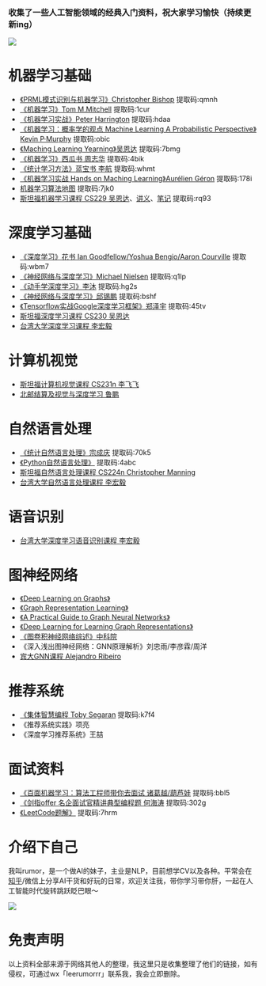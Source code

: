 ### 收集了一些人工智能领域的经典入门资料，祝大家学习愉快（持续更新ing）

![](https://tva1.sinaimg.cn/large/0081Kckwly1glrcocuzgzj308a07ijvf.jpg)

# 机器学习基础

- [《PRML模式识别与机器学习》Christopher Bishop](https://pan.baidu.com/s/1ZA_rVnG22Yv-mrpLCNRqZg) 提取码:qmnh
- [《机器学习》Tom M.Mitchell](https://pan.baidu.com/s/1Zh_psZz5uFlT9xLl-b9rwg) 提取码:1cur
- [《机器学习实战》Peter Harrington](https://pan.baidu.com/s/19UVBADUfpFn9MrIgN--HmA) 提取码:hdaa
- [《机器学习：概率学的观点 Machine Learning A Probabilistic Perspective》Kevin P·Murphy](https://pan.baidu.com/s/1GbRHzIpHjhjq77ahSfeZNg) 提取码:obic
- [《Maching Learning Yearning》吴恩达](https://pan.baidu.com/s/1wIzoS8s3U774sCn-NZLQZg) 提取码:7bmg
- [《机器学习》西瓜书 周志华](https://pan.baidu.com/s/1fm-Phv-36YfAXjwruEVJdg) 提取码:4bik
- [《统计学习方法》蓝宝书 李航](https://pan.baidu.com/s/18__1mReqaurq0gxJstyXWw) 提取码:whmt
- [《机器学习实战 Hands on Maching Learning》Aurélien Géron](https://pan.baidu.com/s/1lQjZD6qvWwm2BiHrMopHfg) 提取码:178i
- [机器学习算法地图](https://pan.baidu.com/s/1XDbt5ts76RwsnduSA1Y-jA) 提取码:7jk0
- [斯坦福机器学习课程 CS229 吴恩达](https://www.bilibili.com/video/BV164411b7dx?from=search&seid=3818382633409058698)、[讲义](https://github.com/TheisTrue/MLofAndrew-Ng)、[笔记](https://pan.baidu.com/s/1rhK3VrJSXWo7qj_RXMXihQ) 提取码:rq93

# 深度学习基础

- [《深度学习》花书 Ian Goodfellow/Yoshua Bengio/Aaron Courville](https://pan.baidu.com/s/1NT5L00rvGtKg9BPmEYg3Xg) 提取码:wbm7
- [《神经网络与深度学习》Michael Nielsen](https://pan.baidu.com/s/1zRmyR9Yy2FVcUgq9-VauIA) 提取码:q1lp
- [《动手学深度学习》李沐](https://pan.baidu.com/s/1jbScYxHSAwsRCgMmE3xQaQ) 提取码:hg2s
- [《神经网络与深度学习》邱锡鹏](https://pan.baidu.com/s/1DHAKrVIFIoqLDuWoZlpgcg) 提取码:bshf
- [《Tensorflow实战Google深度学习框架》郑泽宇](https://pan.baidu.com/s/1n-PSeneqtpZlPRKCx5VyJg) 提取码:45tv
- [斯坦福深度学习课程 CS230 吴恩达](https://www.bilibili.com/video/BV1p7411Y7M8?from=search&seid=15858260431540984302)
- [台湾大学深度学习课程 李宏毅](https://www.bilibili.com/video/BV1JE411g7XF?from=search&seid=15830488177859710366)

# 计算机视觉

- [斯坦福计算机视觉课程 CS231n 李飞飞](https://www.bilibili.com/video/BV1nJ411z7fe?from=search&seid=4849356188203058857)
- [北邮结算及视觉与深度学习 鲁鹏](https://www.bilibili.com/video/BV1V54y1B7K3?from=search&seid=4849356188203058857)

# 自然语言处理

- [《统计自然语言处理》宗成庆](https://pan.baidu.com/s/10W_ebygrvXrq4AIiFWg3) 提取码:70k5
- [《Python自然语言处理》](https://pan.baidu.com/s/13Xy4LJATDZlAV4iqAj4cbw) 提取码:4abc
- [斯坦福自然语言处理课程 CS224n Christopher Manning](https://www.bilibili.com/video/BV1pt411h7aT?from=search&seid=335450819919994778)
- [台湾大学自然语言处理课程 李宏毅](https://www.bilibili.com/video/BV1wE411W7TV?from=search&seid=335450819919994778)

# 语音识别

- [台湾大学深度学习语音识别课程 李宏毅](https://www.bilibili.com/video/BV1BE411p7wY?from=search&seid=15570127191290897018)

# 图神经网络

- [《Deep Learning on Graphs》](http://cse.msu.edu/~mayao4/dlg_book/)
- [《Graph Representation Learning》](https://www.cs.mcgill.ca/~wlh/grl_book/)
- [《A Practical Guide to Graph Neural Networks》](https://deepai.org/publication/a-practical-guide-to-graph-neural-networks)
- [《Deep Learning for Learning Graph Representations》](https://arxiv.org/abs/2001.00293v1)
- [《图卷积神经网络综述》中科院](https://kns.cnki.net/kcms/detail/11.1826.tp.20191104.1632.006.html)
- 《深入浅出图神经网络：GNN原理解析》刘忠雨/李彦霖/周洋
- [宾大GNN课程 Alejandro Ribeiro](https://www.bilibili.com/video/av457264185/)

# 推荐系统

- [《集体智慧编程 Toby Segaran](https://pan.baidu.com/s/1JuQ2cYpMM8XqrcLlidMipA) 提取码:k7f4
- 《推荐系统实践》项亮
- 《深度学习推荐系统》王喆

# 面试资料

- [《百面机器学习：算法工程师带你去面试 诸葛越/葫芦娃](https://pan.baidu.com/s/1HpFw-JbEZH8ovs4LcYSX8A) 提取码:bbl5
- [《剑指offer 名企面试官精讲典型编程题 何海涛](https://pan.baidu.com/s/1p6kBS8Q5zkndInhMBGSyrg) 提取码:302g
- [《LeetCode题解》](https://pan.baidu.com/s/1nr6H895XpPp-bbY2xVs4qQ) 提取码:7hrm

# 介绍下自己

我叫rumor，是一个做AI的妹子，主业是NLP，目前想学CV以及各种。平常会在[知乎](https://www.zhihu.com/people/rumor-lee)/微信上分享AI干货和好玩的日常，欢迎关注我，带你学习带你肝，一起在人工智能时代旋转跳跃眨巴眼～

![](https://tva1.sinaimg.cn/large/0081Kckwly1glr9p8vne8j3076076q3e.jpg)

# 免责声明

以上资料全部来源于网络其他人的整理，我这里只是收集整理了他们的链接，如有侵权，可通过wx「leerumorrr」联系我，我会立即删除。